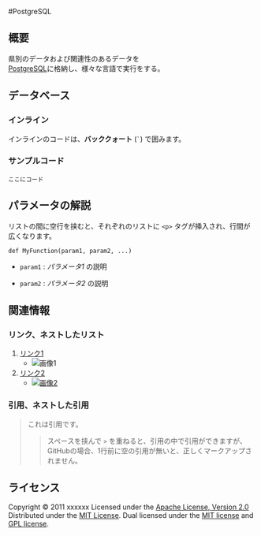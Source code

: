 #PostgreSQL  

概要
--------------
県別のデータおよび関連性のあるデータを  
[PostgreSQL](http://www.postgresql.org/)に格納し、様々な言語で実行をする。

 
データベース
------
### インライン
インラインのコードは、**バッククォート** (`` ` ``) で囲みます。
 
### サンプルコード ###
	ここにコード
 
パラメータの解説
----------------
リストの間に空行を挟むと、それぞれのリストに `<p>` タグが挿入され、行間が
広くなります。
 
    def MyFunction(param1, param2, ...)
 
+   `param1` :
    _パラメータ1_ の説明
 
+   `param2` :
    _パラメータ2_ の説明
 
関連情報
--------
### リンク、ネストしたリスト
1. [リンク1](http://example.com/ "リンクのタイトル")
    * ![画像1](http://iup.2ch-library.com/i/i1552137-1448600140.png "画像のタイトル")
2. [リンク2][link]
    - [![画像2][image]](https://github.com/)
 
  [link]: http://example.com/ "インデックス型のリンク"
  [image]: http://github.com/github.png "インデックス型の画像"
 
### 引用、ネストした引用
> これは引用です。
>
> > スペースを挟んで `>` を重ねると、引用の中で引用ができますが、
> > GitHubの場合、1行前に空の引用が無いと、正しくマークアップされません。
 
ライセンス
----------
Copyright &copy; 2011 xxxxxx
Licensed under the [Apache License, Version 2.0][Apache]
Distributed under the [MIT License][mit].
Dual licensed under the [MIT license][MIT] and [GPL license][GPL].
 
[Apache]: http://www.apache.org/licenses/LICENSE-2.0
[MIT]: http://www.opensource.org/licenses/mit-license.php
[GPL]: http://www.gnu.org/licenses/gpl.html
